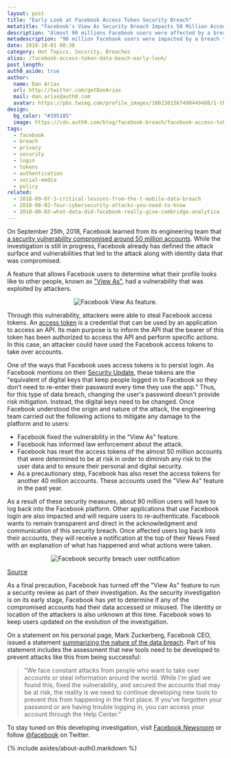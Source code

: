 ```yaml
---
layout: post
title: "Early Look at Facebook Access Token Security Breach"
metatitle: "Facebook's View As Security Breach Impacts 50 Million Accounts"
description: "Almost 90 millions Facebook users were affected by a breach that compromised access tokens to the platform."
metadescription: "90 million Facebook users were impacted by a breach that compromised access tokens through the View As feature, making it possible for attackers to take over accounts."
date: 2018-10-01 08:30
category: Hot Topics, Security, Breaches
alias: /facebook-access-token-data-beach-early-look/
post_length: 
auth0_aside: true
author:
  name: Dan Arias
  url: http://twitter.com/getDanArias
  mail: dan.arias@auth0.com
  avatar: https://pbs.twimg.com/profile_images/1002301567490449408/1-tPrAG__400x400.jpg
design: 
  bg_color: "#395185"
  image: https://cdn.auth0.com/blog/facebook-breach/facebook-access-token-security-breach-logo.png
tags: 
  - facebook
  - breach
  - privacy
  - security
  - login
  - tokens
  - authentication
  - social-media
  - policy
related:
  - 2018-09-07-3-critical-lessons-from-the-t-mobile-data-breach
  - 2018-08-02-four-cybersecurity-attacks-you-need-to-know
  - 2018-08-03-what-data-did-facebook-really-give-cambridge-analytica
---
```


On September 25th, 2018, Facebook learned from its engineering team that [a security vulnerability compromised around 50 million accounts](https://newsroom.fb.com/news/2018/09/security-update/). While the investigation is still in progress, Facebook already has defined the attack surface and vulnerabilities that led to the attack along with identity data that was compromised.

A feature that allows Facebook users to determine what their profile looks like to other people, known as ["View As"](https://www.facebook.com/help/288066747875915?helpref=faq_content), had a vulnerability that was exploited by attackers. 

<p style="text-align: center;">
  <img src="https://cdn.auth0.com/blog/facebook-breach/facebook-view-as-feature.png" alt="Facebook View As feature.">
</p>

Through this vulnerability, attackers were able to steal Facebook access tokens. An [access token](https://auth0.com/docs/tokens/access-token) is a credential that can be used by an application to access an API. Its main purpose is to inform the API that the bearer of this token has been authorized to access the API and perform specific actions. In this case, an attacker could have used the Facebook access tokens to take over accounts.

One of the ways that Facebook uses access tokens is to persist login. As Facebook mentions on their [Security Update](https://auth0.com/docs/tokens/access-token), these tokens are the "equivalent of digital keys that keep people logged in to Facebook so they don’t need to re-enter their password every time they use the app." Thus, for this type of data breach, changing the user's password doesn't provide risk mitigation. Instead, the digital keys need to be changed. Once Facebook understood the origin and nature of the attack, the engineering team carried out the following actions to mitigate any damage to the platform and to users:

- Facebook fixed the vulnerability in the "View As" feature.
- Facebook has informed law enforcement about the attack.
- Facebook has reset the access tokens of the almost 50 million accounts that were determined to be at risk in order to diminish any risk to the user data and to ensure their personal and digital security.
- As a precautionary step, Facebook has also reset the access tokens for another 40 million accounts. These accounts used the "View As" feature in the past year.

As a result of these security measures, about 90 million users will have to log back into the Facebook platform. Other applications that use Facebook login are also impacted and will require users to re-authenticate. Facebook wants to remain transparent and direct in the acknowledgment and communication of this security breach. Once affected users log back into their accounts, they will receive a notification at the top of their News Feed with an explanation of what has happened and what actions were taken.

<p style="text-align: center;">
  <img src="https://cdn.auth0.com/blog/facebook-data-breach/facebook-data-breach-notification-access-tokens" alt="Facebook security breach user notification">
</p>

[Source](https://fbnewsroomus.files.wordpress.com/2018/09/42647794_340201783392972_4207828087510925312_n.png?w=960&h=551)

As a final precaution, Facebook has turned off the "View As" feature to run a security review as part of their investigation. As the security investigation is on its early stage, Facebook has yet to determine if any of the compromised accounts had their data accessed or misused. The identity or location of the attackers is also unknown at this time. Facebook vows to keep users updated on the evolution of the investigation. 

On a statement on his personal page, Mark Zuckerberg, Facebook CEO, issued a statement [summarizing the nature of the data breach](https://www.facebook.com/zuck/posts/10105274505136221). Part of his statement includes the assessment that new tools need to be developed to prevent attacks like this from being successful:

> "We face constant attacks from people who want to take over accounts or steal information around the world. While I'm glad we found this, fixed the vulnerability, and secured the accounts that may be at risk, the reality is we need to continue developing new tools to prevent this from happening in the first place. If you've forgotten your password or are having trouble logging in, you can access your account through the Help Center."

To stay tuned on this developing investigation, visit [Facebook Newsroom](https://newsroom.fb.com/) or follow [@facebook](https://twitter.com/facebook) on Twitter.


{% include asides/about-auth0.markdown %}
